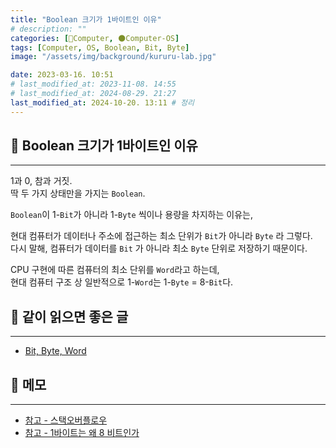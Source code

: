 ```yaml
---
title: "Boolean 크기가 1바이트인 이유"
# description: ""
categories: [💫Computer, 🌑Computer-OS]
tags: [Computer, OS, Boolean, Bit, Byte]
image: "/assets/img/background/kururu-lab.jpg"

date: 2023-03-16. 10:51
# last_modified_at: 2023-11-08. 14:55
# last_modified_at: 2024-08-29. 21:27
last_modified_at: 2024-10-20. 13:11 # 정리
---
```


## 💫 Boolean 크기가 1바이트인 이유

---

1과 0, 참과 거짓.  
딱 두 가지 상태만을 가지는 `Boolean`.  

`Boolean`이 1-`Bit`가 아니라 1-`Byte` 씩이나 용량을 차지하는 이유는,  

현대 컴퓨터가 데이터나 주소에 접근하는 최소 단위가 `Bit`가 아니라 `Byte` 라 그렇다.  
다시 말해, 컴퓨터가 데이터를 `Bit` 가 아니라 최소 `Byte` 단위로 저장하기 때문이다.  

CPU 구현에 따른 컴퓨터의 최소 단위를 `Word`라고 하는데,  
현대 컴퓨터 구조 상 일반적으로 1-`Word`는 1-`Byte` = 8-`Bit`다.

## 💫 같이 읽으면 좋은 글

---

- [Bit, Byte, Word](/posts/Bit-Byte-Word/)

## 💫 메모

---

- [참고 - 스택오버플로우](https://stackoverflow.com/questions/2064550/)
- [참고 - 1바이트는 왜 8 비트인가](https://zepeh.tistory.com/313)
